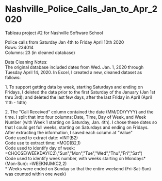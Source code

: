 # Nashville_Police_Calls_Jan_to_Apr_2020
Tableau project #2 for Nashville Software School

<p>Police calls from Saturday Jan 4th to Friday April 10th 2020<br>
Rows:  234014<br>
Columns: 23 (in cleaned database)<br>
</p>
<p>Data Cleaning Notes:<br>
The original database included dates from Wed. Jan. 1, 2020 through Tuesday April 14, 2020. In Excel, I created a new, cleaned dataset as follows:<br></p>
<p>1. To support getting data by week, starting Saturdays and ending on Fridays, I deleted the data prior to the first Saturday of the January (Jan 1st thru 3rd); and deleted the last few days, after the last Friday in April (April 11th - 14th)<br></p>
<p>2. The "Call Received" column contained the date (MM/DD/YYYY) and the time. I split that into four columns:  Date, Time, Day of Week, and Week Number (with Week 1 starting on Saturday, Jan. 4th). I chose these dates so that I could get full weeks, starting on Saturdays and ending on Fridays.  After extracting the information, I saved each column at "Value"<br>
     Code used to extract date:  =INT(B2)<br>
     Code use to extract time: =MOD(B2,1)<br>
     Code used to identify day of week:  =CHOOSE(WEEKDAY(C2),"Sun","Mon","Tue","Wed","Thu","Fri","Sat")<br>
     Code used to identify week number, with weeks starting on Mondays* (Mon-Sun):  =WEEKNUM(C2,2)<br>
     * Weeks were ended on Sunday so that the entire weekend (Fri-Sat-Sun) was counted within one week)<br></p>
     
     


